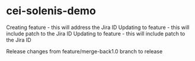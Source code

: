 # cei-solenis-demo

Creating feature - this will address the Jira ID 
Updating to feature - this will include patch to the Jira ID 
Updating to feature - this will include patch to the Jira ID 

Release changes from feature/merge-back1.0 branch to release 


